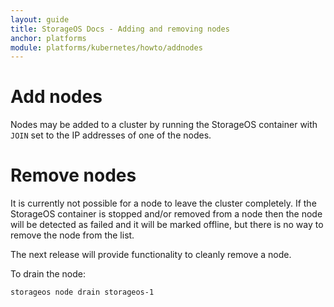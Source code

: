 ```yaml
---
layout: guide
title: StorageOS Docs - Adding and removing nodes
anchor: platforms
module: platforms/kubernetes/howto/addnodes
---
```


# Add nodes

Nodes may be added to a cluster by running the StorageOS container with `JOIN`
set to the IP addresses of one of the nodes.

# Remove nodes

It is currently not possible for a node to leave the cluster completely. If the
StorageOS container is stopped and/or removed from a node then the node will be
detected as failed and it will be marked offline, but there is no way to remove
the node from the list.

The next release will provide functionality to cleanly remove a node.

To drain the node:
```bash
storageos node drain storageos-1
```
